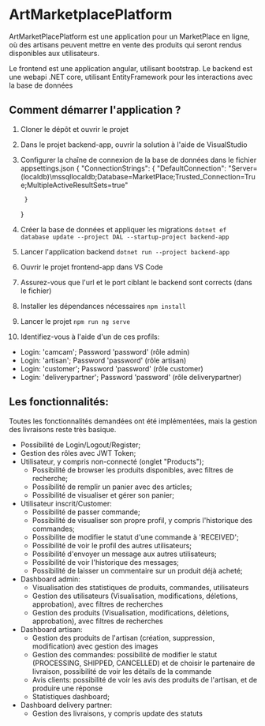 # ArtMarketplacePlatform

ArtMarketPlacePlatform est une application pour un MarketPlace en ligne, où des artisans peuvent mettre en vente des produits qui seront rendus disponibles aux utilisateurs.

Le frontend est une application angular, utilisant bootstrap.
Le backend est une webapi .NET core, utilisant EntityFramework pour les interactions avec la base de données

## Comment démarrer l'application ?

1. Cloner le dépôt et ouvrir le projet

2. Dans le projet backend-app, ouvrir la solution à l'aide de VisualStudio

3. Configurer la chaîne de connexion de la base de données dans le fichier appsettings.json
    {
        "ConnectionStrings": {
            "DefaultConnection": "Server=(localdb)\\mssqllocaldb;Database=MarketPlace;Trusted_Connection=True;MultipleActiveResultSets=true"

        }
    }
4. Créer la base de données et appliquer les migrations
```dotnet ef database update --project DAL --startup-project backend-app```

5. Lancer l'application backend
```dotnet run --project backend-app```

6. Ouvrir le projet frontend-app dans VS Code

7. Assurez-vous que l'url et le port ciblant le backend sont corrects (dans le fichier)

7. Installer les dépendances nécessaires
```npm install```

9. Lancer le projet 
```npm run ng serve```

10. Identifiez-vous à l'aide d'un de ces profils:
 - Login: 'camcam'; Password 'password' (rôle admin)
 - Login: 'artisan'; Password 'password' (rôle artisan)
 - Login: 'customer'; Password 'password' (rôle customer)
 - Login: 'deliverypartner'; Password 'password' (rôle deliverypartner)

## Les fonctionnalités:
Toutes les fonctionnalités demandées ont été implémentées, mais la gestion des livraisons reste très basique.

- Possibilité de Login/Logout/Register;
- Gestion des rôles avec JWT Token;
- Utilisateur, y compris non-connecté (onglet "Products");
    - Possibilité de browser les produits disponibles, avec filtres de recherche;
    - Possibilité de remplir un panier avec des articles;
    - Possibilité de visualiser et gérer son panier;
- Utilisateur inscrit/Customer:
    - Possibilité de passer commande;
    - Possibilité de visualiser son propre profil, y compris l'historique des commandes;
    - Possibilite de modifier le statut d'une commande à 'RECEIVED';
    - Possibilité de voir le profil des autres utilisateurs;
    - Possibilité d'envoyer un message aux autres utilisateurs;
    - Possibilité de voir l'historique des messages;
    - Possibilité de laisser un commentaire sur un produit déjà acheté;
- Dashboard admin:
    - Visualisation des statistiques de produits, commandes, utilisateurs
    - Gestion des utilisateurs (Visualisation, modifications, déletions, approbation), avec filtres de recherches
    - Gestion des produits (Visualisation, modifications, déletions, approbation), avec filtres de recherches
- Dashboard artisan:
    - Gestion des produits de l'artisan (création, suppression, modification) avec gestion des images
    - Gestion des commandes: possibilité de modifier le statut (PROCESSING, SHIPPED, CANCELLED) et de choisir le partenaire de livraison, possibilité de voir les détails de la commande
    - Avis clients: possibilité de voir les avis des produits de l'artisan, et de produire une réponse
    - Statistiques dashboard;
- Dashboard delivery partner:
    - Gestion des livraisons, y compris update des statuts 
